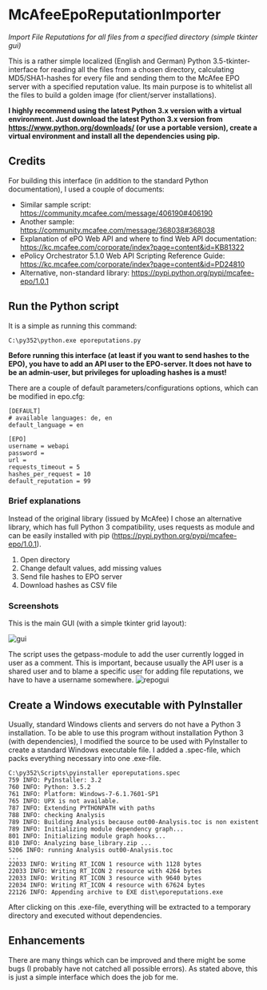 # McAfeeEpoReputationImporter

*Import File Reputations for all files from a specified directory (simple tkinter gui)*

This is a rather simple localized (English and German) Python 3.5-tkinter-interface for reading all the files from a chosen directory, calculating MD5/SHA1-hashes for every file and sending them to the McAfee EPO server with a specified reputation value. Its main purpose is to whitelist all the files to build a golden image (for client/server installations).

**I highly recommend using the latest Python 3.x version with a virtual environment. Just download the latest Python 3.x version from https://www.python.org/downloads/ (or use a portable version), create a virtual environment and install all the dependencies using pip.**

## Credits
For building this interface (in addition to the standard Python documentation), I used a couple of documents:
  * Similar sample script: https://community.mcafee.com/message/406190#406190
  * Another sample: https://community.mcafee.com/message/368038#368038
  * Explanation of ePO Web API and where to find Web API documentation: https://kc.mcafee.com/corporate/index?page=content&id=KB81322
  * ePolicy Orchestrator 5.1.0 Web API Scripting Reference Guide: https://kc.mcafee.com/corporate/index?page=content&id=PD24810
  * Alternative, non-standard library: https://pypi.python.org/pypi/mcafee-epo/1.0.1

## Run the Python script
It is a simple as running this command:
```
C:\py352\python.exe eporeputations.py
```
**Before running this interface (at least if you want to send hashes to the EPO), you have to add an API user to the EPO-server. It does not have to be an admin-user, but privileges for uploading hashes is a must!**

There are a couple of default parameters/configurations options, which can be modified in epo.cfg:
```
[DEFAULT]
# available languages: de, en
default_language = en

[EPO]
username = webapi
password =
url =
requests_timeout = 5
hashes_per_request = 10
default_reputation = 99
```

### Brief explanations

Instead of the original library (issued by McAfee) I chose an alternative library, which has full Python 3 compatibility,  uses requests as module and can be easily installed with pip (https://pypi.python.org/pypi/mcafee-epo/1.0.1).

  1. Open directory
  2. Change default values, add missing values
  3. Send file hashes to EPO server
  4. Download hashes as CSV file



### Screenshots
This is the main GUI (with a simple tkinter grid layout):

![gui](https://cloud.githubusercontent.com/assets/3997488/20257671/669da942-aa4b-11e6-9c37-7f307ebd1189.png)

The script uses the getpass-module to add the user currently logged in user as a comment. This is important, because usually the API user is a shared user and to blame a specific user for adding file reputations, we have to have a username somewhere. 
![repogui](https://cloud.githubusercontent.com/assets/3997488/20259627/33c23c12-aa56-11e6-9037-ce402a99a2b9.png)


## Create a Windows executable with PyInstaller
Usually, standard Windows clients and servers do not have a Python 3 installation. To be able to use this program without installation Python 3 (with dependencies), I modified the source to be used with PyInstaller to create a standard Windows executable file. I added a .spec-file, which packs everything necessary into one .exe-file.
```
C:\py352\Scripts\pyinstaller eporeputations.spec
759 INFO: PyInstaller: 3.2
760 INFO: Python: 3.5.2
761 INFO: Platform: Windows-7-6.1.7601-SP1
765 INFO: UPX is not available.
787 INFO: Extending PYTHONPATH with paths
788 INFO: checking Analysis
789 INFO: Building Analysis because out00-Analysis.toc is non existent
789 INFO: Initializing module dependency graph...
801 INFO: Initializing module graph hooks...
810 INFO: Analyzing base_library.zip ...
5206 INFO: running Analysis out00-Analysis.toc
...
22033 INFO: Writing RT_ICON 1 resource with 1128 bytes
22033 INFO: Writing RT_ICON 2 resource with 4264 bytes
22033 INFO: Writing RT_ICON 3 resource with 9640 bytes
22034 INFO: Writing RT_ICON 4 resource with 67624 bytes
22126 INFO: Appending archive to EXE dist\eporeputations.exe
```
After clicking on this .exe-file, everything will be extracted to a temporary directory and executed without dependencies.

## Enhancements
There are many things which can be improved and there might be some bugs (I probably have not catched all possible errors). As stated above, this is just a simple interface which does the job for me. 

